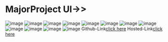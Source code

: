 # MajorProject UI->>
![image](https://github.com/namishagurunani/MajorProject/assets/126158413/cbb2e943-7b0a-40ab-bf00-2ce275dbf8e8)
![image](https://github.com/namishagurunani/MajorProject/assets/126158413/5a1918e5-1e17-451a-a17b-cf0ce9b20b7b)
![image](https://github.com/namishagurunani/MajorProject/assets/126158413/5d5b4041-9eca-4fab-ace1-c5d7dacb25f8)
![image](https://github.com/namishagurunani/MajorProject/assets/126158413/f8865eaa-1535-44f9-9100-36546cdad0f4)
![image](https://github.com/namishagurunani/MajorProject/assets/126158413/a91b0bf1-e32b-4442-bcae-71fe60447f76)
![image](https://github.com/namishagurunani/MajorProject/assets/126158413/7c146a96-6e82-4de2-97af-ce69f3ea9311)
![image](https://github.com/namishagurunani/MajorProject/assets/126158413/bd1f93c3-6574-40a7-87af-5e9c9143aa76)
![image](https://github.com/namishagurunani/MajorProject/assets/126158413/ecf166fd-c4c6-45dd-acf4-da27640eff0c)
![image](https://github.com/namishagurunani/MajorProject/assets/126158413/0f3036d4-146e-415d-99b4-82e8da9471c8)
![image](https://github.com/namishagurunani/MajorProject/assets/126158413/9bfcb52b-c822-4976-828c-8a08428f62e4)
![image](https://github.com/namishagurunani/MajorProject/assets/126158413/3a67fe80-f0b6-468c-be52-2977ea811c7c)
![image](https://github.com/namishagurunani/MajorProject/assets/126158413/d759a352-4033-4b7a-87f9-b1744db18887)
Github-Link[click here](https://github.com/namishagurunani/MajorProject/tree/main)
Hosted-Link[click here]()
